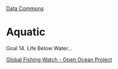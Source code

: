 [Data Commons](../)

# Aquatic

Goal 14. Life Below Water...

[Global Fishing Watch - Open Ocean Project](https://globalfishingwatch.org/open-ocean-project/)